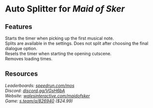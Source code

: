 # Auto Splitter for ***Maid of Sker***
## Features
Starts the timer when picking up the first musical note.  
Splits are available in the settings. Does not split after choosing the final dialogue option.  
Resets the timer when starting the opening cutscene.  
Removes loading times.

## Resources
*Leaderboards: [speedrun.com/mos](https://speedrun.com/mos)*  
*Discord: [discord.gg/VGsH6bA](https://discord.gg/VGsH6bA)*  
*Website: [walesinteractive.com/maidofsker](https://walesinteractive.com/maidofsker)*  
*Game: [s.team/a/826940](https://s.team/a/826940) ($24.99)*